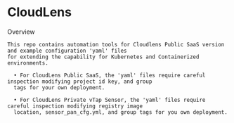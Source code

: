 # CloudLens

Overview

    This repo contains automation tools for Cloudlens Public SaaS version and example configuration 'yaml' files 
    for extending the capability for Kubernetes and Containerized environments.
    
      •	For CloudLens Public SaaS, the 'yaml' files require careful inspection modifying project id key, and group
      tags for your own deployment. 
      
      •	For CloudLens Private vTap Sensor, the 'yaml' files require careful inspection modifying registry image 
      location, sensor_pan_cfg.yml, and group tags for you own deployment. 

